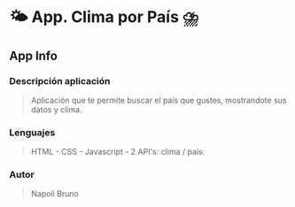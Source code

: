 # 🌤️ App. Clima por País ⛈️

## App Info

### Descripción aplicación
> Aplicación que te permite buscar el país que gustes, mostrandote sus datos y clima.

### Lenguajes
>HTML - CSS - Javascript - 2 API's: clima / país.

### Autor
>Napoli Bruno